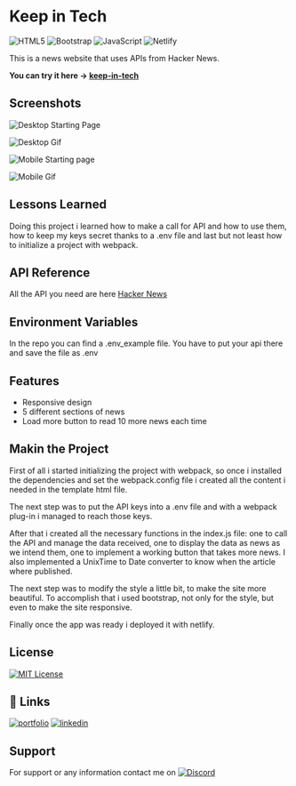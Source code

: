 # Keep in Tech

![HTML5](https://img.shields.io/badge/HTML5-E34F26?style=for-the-badge&logo=html5&logoColor=white)
![Bootstrap](https://img.shields.io/badge/Bootstrap-563D7C?style=for-the-badge&logo=bootstrap&logoColor=white)
![JavaScript](https://img.shields.io/badge/JavaScript-F7DF1E?style=for-the-badge&logo=javascript&logoColor=black)
![Netlify](https://img.shields.io/badge/Netlify-00C7B7?style=for-the-badge&logo=netlify&logoColor=white)

This is a news website that uses APIs from Hacker News.

**You can try it here -> [keep-in-tech](https://keep-in-tech.netlify.app/)**

## Screenshots

![Desktop Starting Page](https://user-images.githubusercontent.com/110642673/214453855-f8d30fd8-d1a8-47e5-8402-f5431c7be0c0.png)

![Desktop Gif](https://user-images.githubusercontent.com/110642673/214454209-df95e3d1-c652-4f19-918b-3fcdef73aeaa.gif)

![Mobile Starting page](https://user-images.githubusercontent.com/110642673/214454658-b8100fd2-41f5-45eb-8a64-e30d434356da.png)

![Mobile Gif](https://user-images.githubusercontent.com/110642673/214455380-dbe73566-b8bd-479a-a6aa-b396835c0e2c.gif)

## Lessons Learned

Doing this project i learned how to make a call for API and how to use them, how
to keep my keys secret thanks to a .env file and last but not least how to
initialize a project with webpack.

## API Reference

All the API you need are here [Hacker News](https://github.com/HackerNews/API)

## Environment Variables

In the repo you can find a .env_example file. You have to put your api there and
save the file as .env

## Features

- Responsive design
- 5 different sections of news
- Load more button to read 10 more news each time

## Makin the Project

First of all i started initializing the project with webpack, so once i
installed the dependencies and set the webpack.config file i created all the
content i needed in the template html file.

The next step was to put the API keys into a .env file and with a webpack
plug-in i managed to reach those keys.

After that i created all the necessary functions in the index.js file: one to
call the API and manage the data received, one to display the data as news as we
intend them, one to implement a working button that takes more news. I also
implemented a UnixTime to Date converter to know when the article where
published.

The next step was to modify the style a little bit, to make the site more
beautiful. To accomplish that i used bootstrap, not only for the style, but even
to make the site responsive.

Finally once the app was ready i deployed it with netlify.

## License

[![MIT License](https://img.shields.io/badge/License-MIT-green.svg)](https://choosealicense.com/licenses/mit/)

## 🔗 Links

[![portfolio](https://img.shields.io/badge/my_portfolio-000?style=for-the-badge&logo=ko-fi&logoColor=white)](https://mejrimo.github.io/)
[![linkedin](https://img.shields.io/badge/linkedin-0A66C2?style=for-the-badge&logo=linkedin&logoColor=white)](www.linkedin.com/in/mohamed-mejri-925157234)

## Support

For support or any information contact me on
[![Discord](https://img.shields.io/badge/Discord-7289DA?style=for-the-badge&logo=discord&logoColor=white)](https://discordapp.com/users/936580101586423828)
